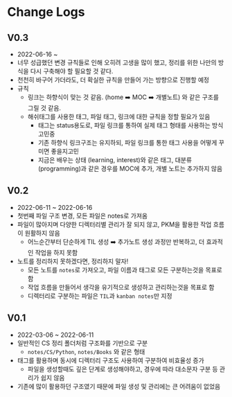 # Change Logs
## V0.3
- 2022-06-16 ~
- 너무 성급했던 변경 규칙들로 인해 오히려 고생을 많이 했고, 정리를 위한 나만의 방식을 다시 구축해야 할 필요할 것 같다.
- 천천히 바구어 가더라도, 더 확실한 규칙을 만들어 가는 방향으로 진행할 예정
- 규칙
	- 링크는 하향식이 맞는 것 같음. (home ➡️ MOC ➡️ 개별노트) 와 같은 구조를 그릴 것 같음.
	- 해쉬태그를 사용한 태그, 파일 태그, 링크에 대한 규칙을 정할 필요가 있음
		- 태그는 status용도로, 파일 링크를 통하여 실제 태그 형태를 사용하는 방식 고민중
		- 기존 하향식 링크구조는 유지하되, 파일 링크를 통한 태그 사용을 어떻게 꾸미면 좋을지고민
		- 지금은 배우는 상태 (learning, interest)와 같은 태그, 대분류 (programming)과 같은 경우를 MOC에 추가, 개별 노트는 추가하지 않음

## V0.2
- 2022-06-11 ~ 2022-06-16
- 첫번째 파일 구조 변경, 모든 파일은 notes로 가져옴
- 파일이 많아지며 다양한 디렉터리별 관리가 잘 되지 않고, PKM을 활용한 작업 흐름이 원활하지 않음
	- 어느순간부터 단순하게 TIL 생성 ➡️ 추가노트 생성 과정만 반복하고, 더 효과적인 작업을 하지 못함
- 노트를 정리하지 못하겠다면, 정리하지 말자!
	- 모든 노트를 `notes`로 가져오고, 파일 이름과 태그로 모든 구분하는것을 목표로 함
	- 작업 흐름을 만들어서 생각을 유기적으로 생성하고 관리하는것을 목표로 함
	- 디렉터리로 구분하는 파일은 `TIL`과 `kanban notes`만 지정

## V0.1
- 2022-03-06 ~ 2022-06-11
- 일반적인 CS 정리 폴더처럼 구조화를 기반으로 구분
	- `notes/CS/Python`, `notes/Books` 와 같은 형태
- 태그를 활용하며 동시에 디렉터리 구조도 사용하여 구분하여 비효율성 증가
	- 파일을 생성할때도 깊은 단계로 생성해야하고, 경우에 따라 대소문자 구분 등 관리가 쉽지 않음
- 기존에 많이 활용하던 구조였기 때문에 파일 생성 및 관리에는 큰 어려움이 없었음
